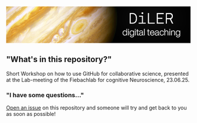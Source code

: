 ![logo](lecture/static/logo.png)


## "What's in this repository?"

Short Workshop on how to use GitHub for collaborative science, presented at the Lab-meeting of the Fiebachlab for cognitive Neuroscience, 23.06.25.

### "I have some questions..."

[Open an issue]() on this repository and someone will try and get back to you as soon as possible!
